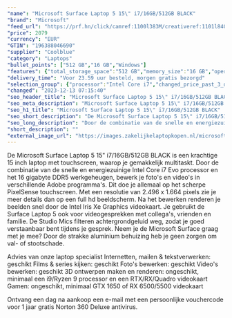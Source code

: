 ```yaml
---
"name": "Microsoft Surface Laptop 5 15\" i7/16GB/512GB BLACK"
"brand": "Microsoft"
"feed_url": "https://prf.hn/click/camref:1100l383M/creativeref:1101l84031/destination:https%3A%2F%2Fwww.coolblue.nl%2Fproduct%2F913520"
"price": 2079
"currency": "EUR"
"GTIN": "196388046690"
"supplier": "Coolblue"
"category": "Laptops"
"bullet_points": ["512 GB","16 GB","Windows"]
"features": {"total_storage_space":"512 GB","memory_size":"16 GB","operating_system":"Windows"}
"delivery_time": "Voor 23.59 uur besteld, morgen gratis bezorgd"
"selection_group": {"processor":"Intel Core i7","changed_price_past_3_days":false,"product_family":"Surface Laptop 5"}
"changed": "2023-12-13 07:15:40"
"seo_header_title": "Microsoft Surface Laptop 5 15\" i7/16GB/512GB BLACK"
"seo_meta_description": "Microsoft Surface Laptop 5 15\" i7/16GB/512GB BLACK"
"seo_h1_title": "Microsoft Surface Laptop 5 15\" i7/16GB/512GB BLACK"
"seo_short_description": "De Microsoft Surface Laptop 5 15\" i7/16GB/512GB BLACK is een krachtige 15 inch laptop met touchscreen, waarop je gemakkelijk multitaskt."
"seo_long_description": "Door de combinatie van de snelle en energiezuinige Intel Core i7 Evo processor en het 16 gigabyte DDR5 werkgeheugen, bewerk je foto's en video's in verschillende Adobe programma's. Dit doe je allemaal op het scherpe PixelSense touchscreen. Met een resolutie van 2. 496 x 1. 664 pixels zie je meer details dan op een full hd beeldscherm. Na het bewerken renderen je beelden snel door de Intel Iris Xe Graphics videokaart. Je gebruikt de Surface Laptop 5 ook voor videogesprekken met collega's, vrienden en familie. De Studio Mics filteren achtergrondgeluid weg, zodat je goed verstaanbaar bent tijdens je gesprek. Neem je de Microsoft Surface graag met je mee? Door de strakke aluminium behuizing heb je geen zorgen om val- of stootschade. \r\n\r\nAdvies van onze laptop specialist\r\nInternetten, mailen & tekstverwerken: geschikt\r\nFilms & series kijken: geschikt\r\nFoto's bewerken: geschikt\r\nVideo's bewerken: geschikt\r\n3D ontwerpen maken en renderen: ongeschikt, minimaal een i9/Ryzen 9 processor en een RTX/RX/Quadro videokaart\r\nGamen: ongeschikt, minimaal GTX 1650 of RX 6500/5500 videokaart\r\n \r\nOntvang een dag na aankoop een e-mail met een persoonlijke vouchercode voor 1 jaar gratis Norton 360 Deluxe antivirus."
"short_description": ""
"external_image_url": "https://images.zakelijkelaptopkopen.nl/microsoft-surface-laptop-5-15-i7-16gb-512gb-black.webp"
---
```


De Microsoft Surface Laptop 5 15" i7/16GB/512GB BLACK is een krachtige 15 inch laptop met touchscreen, waarop je gemakkelijk multitaskt. Door de combinatie van de snelle en energiezuinige Intel Core i7 Evo processor en het 16 gigabyte DDR5 werkgeheugen, bewerk je foto's en video's in verschillende Adobe programma's. Dit doe je allemaal op het scherpe PixelSense touchscreen. Met een resolutie van 2.496 x 1.664 pixels zie je meer details dan op een full hd beeldscherm. Na het bewerken renderen je beelden snel door de Intel Iris Xe Graphics videokaart. Je gebruikt de Surface Laptop 5 ook voor videogesprekken met collega's, vrienden en familie. De Studio Mics filteren achtergrondgeluid weg, zodat je goed verstaanbaar bent tijdens je gesprek. Neem je de Microsoft Surface graag met je mee? Door de strakke aluminium behuizing heb je geen zorgen om val- of stootschade.

Advies van onze laptop specialist
Internetten, mailen & tekstverwerken: geschikt
Films & series kijken: geschikt
Foto's bewerken: geschikt
Video's bewerken: geschikt
3D ontwerpen maken en renderen: ongeschikt, minimaal een i9/Ryzen 9 processor en een RTX/RX/Quadro videokaart
Gamen: ongeschikt, minimaal GTX 1650 of RX 6500/5500 videokaart
 
Ontvang een dag na aankoop een e-mail met een persoonlijke vouchercode voor 1 jaar gratis Norton 360 Deluxe antivirus.